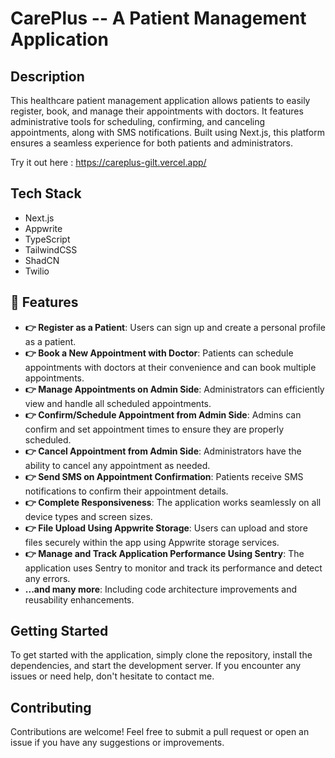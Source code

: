 # CarePlus -- A Patient Management Application

## Description
This healthcare patient management application allows patients to easily register, book, and manage their appointments with doctors. It features administrative tools for scheduling, confirming, and canceling appointments, along with SMS notifications. Built using Next.js, this platform ensures a seamless experience for both patients and administrators.

Try it out here : https://careplus-gilt.vercel.app/

## Tech Stack
- Next.js
- Appwrite
- TypeScript
- TailwindCSS
- ShadCN
- Twilio

## 🔋 Features
- **👉 Register as a Patient**: Users can sign up and create a personal profile as a patient.
- **👉 Book a New Appointment with Doctor**: Patients can schedule appointments with doctors at their convenience and can book multiple appointments.
- **👉 Manage Appointments on Admin Side**: Administrators can efficiently view and handle all scheduled appointments.
- **👉 Confirm/Schedule Appointment from Admin Side**: Admins can confirm and set appointment times to ensure they are properly scheduled.
- **👉 Cancel Appointment from Admin Side**: Administrators have the ability to cancel any appointment as needed.
- **👉 Send SMS on Appointment Confirmation**: Patients receive SMS notifications to confirm their appointment details.
- **👉 Complete Responsiveness**: The application works seamlessly on all device types and screen sizes.
- **👉 File Upload Using Appwrite Storage**: Users can upload and store files securely within the app using Appwrite storage services.
- **👉 Manage and Track Application Performance Using Sentry**: The application uses Sentry to monitor and track its performance and detect any errors.
- **...and many more**: Including code architecture improvements and reusability enhancements.

## Getting Started
To get started with the application, simply clone the repository, install the dependencies, and start the development server. If you encounter any issues or need help, don't hesitate to contact me.

## Contributing
Contributions are welcome! Feel free to submit a pull request or open an issue if you have any suggestions or improvements.

